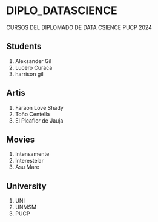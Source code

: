 # DIPLO_DATASCIENCE
CURSOS DEL DIPLOMADO DE DATA CSIENCE PUCP 2024

## Students
1. Alexsander Gil
2. Lucero Curaca
3. harrison gil

## Artis
1. Faraon Love Shady
2. Toño Centella
3. El Picaflor de Jauja

## Movies
1. Intensamente
2. Interestelar
3. Asu Mare

## University
1. UNI
2. UNMSM
3. PUCP
